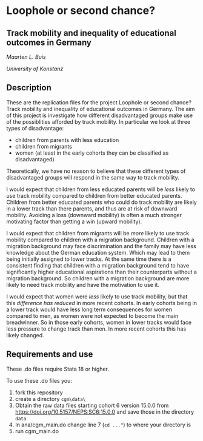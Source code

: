 # Loophole or second chance?
## Track mobility and inequality of educational outcomes in Germany

*Maarten L. Buis*

*University of Konstanz*

## Description

These are the replication files for the project Loophole or second chance? Track 
mobility and inequality of educational outcomes in Germany. The aim of this 
project is investigate how different disadvantaged groups make use of the 
possiblities afforded by track mobility. In particular we look at three types of
disadvantage: 
  - children from parents with less education
  - children from migrants
  - women (at least in the early cohorts they can be classified as disadvantaged)
  
Theoretically, we have no reason to believe that these different types of 
disadvantaged groups will respond in the same way to track mobility. 

I would expect that children from less educated parents will be *less* likely to 
use track mobility compared to children from better educated parents. Children
from better educated parents who could do track mobility are likely in a lower 
track than there parents, and thus are at risk of downward mobility. Avoiding a
loss (downward mobility) is often a much stronger motivating factor than getting 
a win (upward mobility). 

I would expect that children from migrants will be *more* likely to use track 
mobility compared to children with a migration background. Children with a 
migration background may face discrimination and the family may have less 
knowledge about the German education system. Which may lead to them being 
initially assigned to lower tracks. At the same time there is a consistent 
finding that children with a migration background tend to have significantly 
higher educational aspirations than their counterparts without a migration 
background. So children with a migration background are more likely to need 
track mobility and have the motivation to use it.

I would expect that women were *less* likely to use track mobility, but that 
this *difference has reduced* in more recent cohorts. In early cohorts being in 
a lower track would have less long term consequences for women compared to men, 
as women were not expected to become the main breadwinner. So in those early 
cohorts, women in lower tracks would face less pressure to change track than men. 
In more recent cohorts this has likely changed. 


## Requirements and use

These .do files require Stata 18 or higher.

To use these .do files you:

1. fork this repository
2. create a directory `cgm\data\`
3. Obtain the raw data files starting cohort 6 version 15.0.0 from https://doi.org/10.5157/NEPS:SC6:15.0.0 and save those in the directory `data`
4. In ana/cgm_main.do change line 7 (`cd ..."`) to where your directory is
5. run cgm_main.do 
